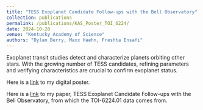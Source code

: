 ```yaml
---
title: "TESS Exoplanet Candidate Follow-ups with the Bell Observatory"
collection: publications
permalink: /publications/KAS_Poster_TOI_6224/
date: 2024-10-28
venue: "Kentucky Academy of Science"
authors: "Dylan Berry, Maxx Haehn, Freshta Ensafi"
---
```


Exoplanet transit studies detect and characterize planets orbiting other stars. With the growing number of TESS candidates, refining parameters and verifying characteristics are crucial to confirm exoplanet status.

Here is a [link](https://www.youtube.com/watch?v=dQw4w9WgXcQ) to my digital poster.

Here is a [link](https://www.youtube.com/watch?v=dQw4w9WgXcQ) to my paper, TESS Exoplanet Candidate Follow-ups with the Bell Observatory, from which the TOI-6224.01 data comes from.

